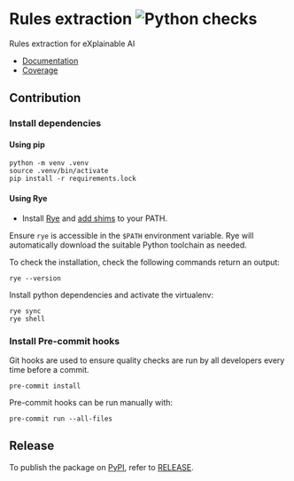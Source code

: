 # Rules extraction ![Python checks](https://github.com/HES-XPLAIN/rules-extraction/actions/workflows/build.yml/badge.svg)

Rules extraction for eXplainable AI

* [Documentation](https://hes-xplain.github.io/rules-extraction/docs/)
* [Coverage](https://hes-xplain.github.io/rules-extraction/cov/)

## Contribution

### Install dependencies

#### Using pip

```shell
python -m venv .venv
source .venv/bin/activate
pip install -r requirements.lock
```

#### Using Rye

- Install [Rye](https://rye-up.com/) and [add shims](https://rye-up.com/guide/installation/) to your PATH.

Ensure `rye` is accessible in the `$PATH` environment variable.
Rye will automatically download the suitable Python toolchain as needed.

To check the installation, check the following commands return an output:

```shell
rye --version
```

Install python dependencies and activate the virtualenv:

```shell
rye sync
rye shell
```

### Install Pre-commit hooks

Git hooks are used to ensure quality checks are run by all developers every time
before a commit.

```shell
pre-commit install
```

Pre-commit hooks can be run manually with:

```shell
pre-commit run --all-files
```

## Release

To publish the package on [PyPI](https://pypi.org/project/rules-extraction/), refer to [RELEASE](RELEASE.md).
